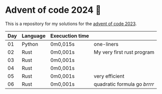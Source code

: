 # Advent of code 2024 :christmas_tree:
This is a repository for my solutions for the [advent of code 2023](https://adventofcode.com/2023).

<!-- table begin -->
| Day | Language | Execuction time |                              |
| --- | ---      | ---             | ---                          |
| 01  | Python   | 0m0,015s        | one-liners                   |
| 02  | Rust     | 0m0,001s        | My very first rust program   |
| 03  | Rust     | 0m0,001s        |                              |
| 04  | Rust     | 0m0,001s        |                              |
| 05  | Rust     | 0m0,001s        | very efficient               |
| 06  | Rust     | 0m0,001s        | quadratic formula go *brrrr* |
